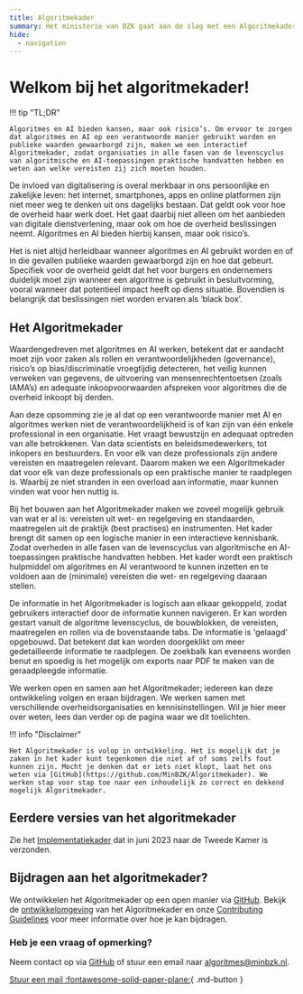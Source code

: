 ```yaml
---
title: Algoritmekader
summary: Het ministerie van BZK gaat aan de slag met een Algoritmekader. Het doel daarvan is om overheden op praktische wijze te ondersteunen, zodat zij op een wettige en ethisch verantwoorde wijze algoritmes en AI-systemen gebruiken.
hide:
  - navigation
---
```


# Welkom bij het algoritmekader!

!!! tip "TL;DR"

    Algoritmes en AI bieden kansen, maar ook risico’s. Om ervoor te zorgen dat algoritmes en AI op een verantwoorde manier gebruikt worden en publieke waarden gewaarborgd zijn, maken we een interactief Algoritmekader, zodat organisaties in alle fasen van de levenscyclus van algoritmische en AI-toepassingen praktische handvatten hebben en weten aan welke vereisten zij zich moeten houden.

De invloed van digitalisering is overal merkbaar in ons persoonlijke en zakelijke leven: het internet, smartphones, apps en online platformen zijn niet meer weg te denken uit ons dagelijks bestaan.
Dat geldt ook voor hoe de overheid haar werk doet.
Het gaat daarbij niet alleen om het aanbieden van digitale dienstverlening, maar ook om hoe de overheid beslissingen neemt. Algoritmes en AI bieden hierbij kansen, maar ook risico’s.

Het is niet altijd herleidbaar wanneer algoritmes en AI gebruikt worden en of in die gevallen publieke waarden gewaarborgd zijn en hoe dat gebeurt.
Specifiek voor de overheid geldt dat het voor burgers en ondernemers duidelijk moet zijn wanneer een algoritme is gebruikt in besluitvorming, vooral wanneer dat potentieel impact heeft op diens situatie.
Bovendien is belangrijk dat beslissingen niet worden ervaren als ‘black box’.

## Het Algoritmekader

Waardengedreven met algoritmes en AI werken, betekent dat er aandacht moet zijn voor zaken als rollen en verantwoordelijkheden (governance), risico’s op bias/discriminatie vroegtijdig detecteren, het veilig kunnen verweken van gegevens, de uitvoering van mensenrechtentoetsen (zoals IAMA’s) en adequate inkoopvoorwaarden afspreken voor algoritmes die de overheid inkoopt bij derden.

Aan deze opsomming zie je al dat op een verantwoorde manier met AI en algoritmes werken niet de verantwoordelijkheid is of kan zijn van één enkele professional in een organisatie.
Het vraagt bewustzijn en adequaat optreden van alle betrokkenen.
Van data scientists en beleidsmedewerkers, tot inkopers en bestuurders. En voor elk van deze professionals zijn andere vereisten en maatregelen relevant. Daarom maken we een Algoritmekader dat voor elk van deze professionals op een praktische manier te raadplegen is. Waarbij ze niet stranden in een overload aan informatie, maar kunnen vinden wat voor hen nuttig is.

Bij het bouwen aan het Algoritmekader maken we zoveel mogelijk gebruik van wat er al is: vereisten uit wet- en regelgeving en standaarden, maatregelen uit de praktijk (best practises) en instrumenten. Het kader brengt dit samen op een logische manier in een interactieve kennisbank. Zodat overheden in alle fasen van de levenscyclus van algoritmische en AI-toepassingen praktische handvatten hebben. Het kader wordt een praktisch hulpmiddel om algoritmes en AI verantwoord te kunnen inzetten en te voldoen aan de (minimale) vereisten die wet- en regelgeving daaraan stellen.

De informatie in het Algoritmekader is logisch aan elkaar gekoppeld, zodat gebruikers interactief door de informatie kunnen navigeren. Er kan worden gestart vanuit de algoritme levenscyclus, de bouwblokken, de vereisten, maatregelen en rollen via de bovenstaande tabs. De informatie is 'gelaagd' opgebouwd. Dat betekent dat kan worden doorgeklikt om meer gedetailleerde informatie te raadplegen. De zoekbalk kan eveneens worden benut en spoedig is het mogelijk om exports naar PDF te maken van de geraadpleegde informatie.

We werken open en samen aan het Algoritmekader; iedereen kan deze ontwikkeling volgen en eraan bijdragen.
We werken samen met verschillende overheidsorganisaties en kennisinstellingen.
Wil je hier meer over weten, lees dan verder op de pagina waar we dit toelichten.

!!! info "Disclaimer"

    Het Algoritmekader is volop in ontwikkeling. Het is mogelijk dat je zaken in het kader kunt tegenkomen die niet af of soms zelfs fout kunnen zijn. Mocht je denken dat er iets niet klopt, laat het ons weten via [GitHub](https://github.com/MinBZK/Algoritmekader). We werken stap voor stap toe naar een inhoudelijk zo correct en dekkend mogelijk Algoritmekader.

## Eerdere versies van het algoritmekader

Zie het [Implementatiekader](https://www.rijksoverheid.nl/documenten/rapporten/2023/06/30/implementatiekader-verantwoorde-inzet-van-algoritmen) dat in juni 2023 naar de Tweede Kamer is verzonden.

## Bijdragen aan het algoritmekader?

We ontwikkelen het Algoritmekader op een open manier via [GitHub](https://github.com/MinBZK/Algoritmekader). Bekijk de [ontwikkelomgeving](https://github.com/MinBZK/Algoritmekader) van het Algoritmekader en onze [Contributing Guidelines](overhetalgoritmekader/CONTRIBUTING.md) voor meer informatie over hoe je kan bijdragen.

### Heb je een vraag of opmerking?

Neem contact op via [GitHub](https://github.com/MinBZK/Algoritmekader) of stuur een email naar [algoritmes@minbzk.nl](mailto:algoritmes@minbzk.nl).

[Stuur een mail :fontawesome-solid-paper-plane:](mailto:algoritmes@minbzk.nl?subject=Vraag%20over%20het%20algoritmekader){ .md-button }
